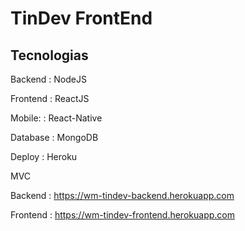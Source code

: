 # TinDev FrontEnd

## Tecnologias
  Backend  : NodeJS

  Frontend : ReactJS

  Mobile:  : React-Native

  Database : MongoDB

  Deploy   : Heroku


MVC

  Backend  : https://wm-tindev-backend.herokuapp.com

  Frontend : https://wm-tindev-frontend.herokuapp.com

